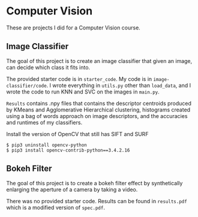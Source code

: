 # Computer Vision

These are projects I did for a Computer Vision course.

## Image Classifier

The goal of this project is to create an image classifier that given an image, can decide which class it fits into.

The provided starter code is in `starter_code`. My code is in `image-classifier/code`. I wrote everything in `utils.py` other than `load_data`, and I wrote the code to run KNN and SVC on the images in `main.py`.

`Results` contains .npy files that contains the descriptor centroids produced by KMeans and Agglomerative Hierarchical clustering, histograms created using a bag of words approach on image descriptors, and the accuracies and runtimes of my classifiers. 

Install the version of OpenCV that still has SIFT and SURF
```
$ pip3 uninstall opencv-python
$ pip3 install opencv-contrib-python==3.4.2.16
```

## Bokeh Filter

The goal of this project is to create a bokeh filter effect by synthetically enlarging the aperture of a camera by taking a video.

There was no provided starter code. Results can be found in `results.pdf` which is a modified version of `spec.pdf`. 
